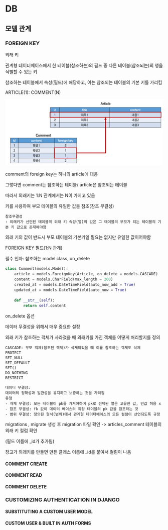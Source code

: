 # DB

## 모델 관계

### FOREIGN KEY

외래 키

관계형 데이터베이스에서 한 테이블(참조하는)의 필드 중 다른 테이블(참조되는)의 행을 식별할 수 있는 키

참조하는 테이블에서 속성(필드)에 해당하고, 이는 참조되는 테이블의 기본 키를 가리킴



ARTICLE(1): COMMENT(N)

![image-20220413091304964](220413-db.assets/image-20220413091304964.png)

comment의 foreign key는 하나의 article에 대응

그렇다면 comment는 참조하는 테이블/ article은 참조되는 테이블

따라서 외래키는 1:N 관계에서는 N이 가지고 있음



키를 사용하여 부모 테이블의 유일한 값을 참조(참조 무결성)

```
참조무결성
: 외래키가 선언된 테이블의 외래 키 속성(열)의 값은 그 테이블의 부모가 되는 테이블의 기본 키 값으로 존재해야함
```

외래 키의 값이 반드시 부모 테이블의 기본키일 필요는 없지만 유일한 값이어야함



FOREIGN KEY 필드(1:N 관계)

필수 인자: 참조하는 model class, on_delete

```python
class Comment(models.Model):
    article = models.ForeignKey(Article, on_delete = models.CASCADE)
    content = models.CharField(max_length = 200)
    created_at = models.DateTimeField(auto_now_add = True)
    updated_at = models.DateTimeField(auto_now = True)
    
    def __str__(self):
        return self.content
```



on_delete 옵션

데이터 무결성을 위해서 매우 중요한 설정

외래 키가 참조하는 객체가 사라졌을 때 외래키를 가진 객체를 어떻게 처리할지를 정의

```
CASCADE: 부모 객체(참조된 객체)가 삭제되었을 때 이를 참조하는 객체도 삭제
PROTECT
SET_NULL
SET_DEFAULT
SET()
DO_NOTHING
RESTRICT
```



```
데이터 무결성:
데이터의 정확성과 일관성을 유지하고 보증하는 것을 가리킴
유형 
- 개체 무결성: 모든 테이블이 pk를 가져야하며 pk로 선택된 열은 고유한 값, 빈값 허용 x
- 참조 무결성: fk 값이 데이터 베이스의 특정 테이블의 pk 값을 참조하는 것
- 범위 무결성: 정의된 형식(범위)에서 관계형 데이터베이스의 모든 컬럼이 선언되도록 규정
```



migrations , migrate 생성 후 migration  파일 확인 -> articles_comment 테이블의 외래 키 컬럼 확인

(필드 이름에 _id가 추가됨)

장고가 외래키를 만들면 만든 클래스 이름에 _id를 붙여서 컬럼이 나옴



#### COMMENT CREATE

#### COMMENT READ

#### COMMENT DELETE



### CUSTOMIZING AUTHENTICATION IN DJANGO

#### SUBSTITUTING A CUSTOM USER MODEL

#### CUSTOM USER & BUILT IN AUTH FORMS

